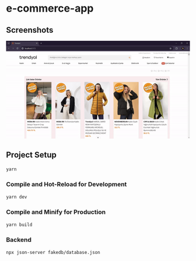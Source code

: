 # e-commerce-app

## Screenshots

![](Trendyol-GoogleChrome2024-04-2713-49-26-ezgif.com-video-to-gif-converter.gif)

## Project Setup

```sh
yarn
```

### Compile and Hot-Reload for Development

```sh
yarn dev
```

### Compile and Minify for Production

```sh
yarn build
```



### Backend 

```sh
npx json-server fakedb/database.json
```


